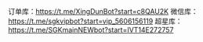 订单库：https://t.me/XingDunBot?start=c8QAU2K
微信库：https://t.me/sgkvipbot?start=vip_5606156119
超星库：https://t.me/SGKmainNEWbot?start=IVT14E272757
